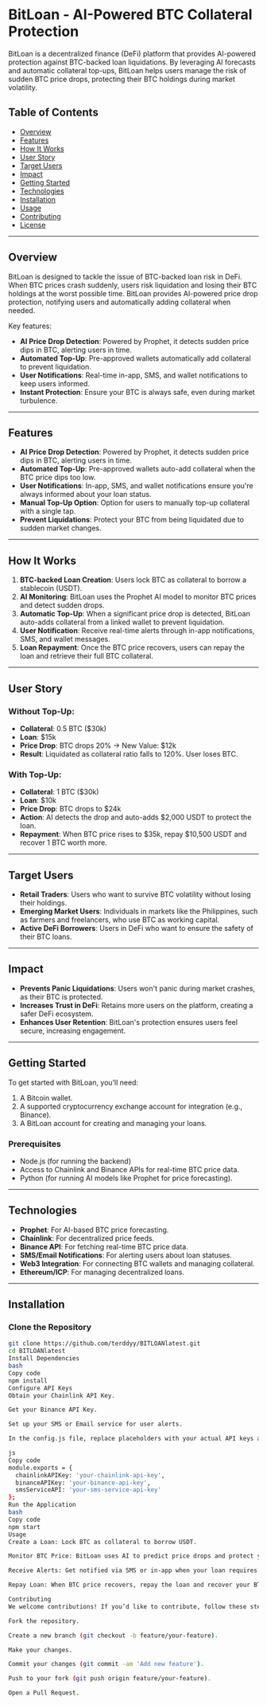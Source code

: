 # BitLoan - AI-Powered BTC Collateral Protection

BitLoan is a decentralized finance (DeFi) platform that provides AI-powered protection against BTC-backed loan liquidations. By leveraging AI forecasts and automatic collateral top-ups, BitLoan helps users manage the risk of sudden BTC price drops, protecting their BTC holdings during market volatility.

## Table of Contents

- [Overview](#overview)
- [Features](#features)
- [How It Works](#how-it-works)
- [User Story](#user-story)
- [Target Users](#target-users)
- [Impact](#impact)
- [Getting Started](#getting-started)
- [Technologies](#technologies)
- [Installation](#installation)
- [Usage](#usage)
- [Contributing](#contributing)
- [License](#license)

---

## Overview

BitLoan is designed to tackle the issue of BTC-backed loan risk in DeFi. When BTC prices crash suddenly, users risk liquidation and losing their BTC holdings at the worst possible time. BitLoan provides AI-powered price drop protection, notifying users and automatically adding collateral when needed.

Key features:
- **AI Price Drop Detection**: Powered by Prophet, it detects sudden price dips in BTC, alerting users in time.
- **Automated Top-Up**: Pre-approved wallets automatically add collateral to prevent liquidation.
- **User Notifications**: Real-time in-app, SMS, and wallet notifications to keep users informed.
- **Instant Protection**: Ensure your BTC is always safe, even during market turbulence.

---

## Features

- **AI Price Drop Detection**: Powered by Prophet, it detects sudden price dips in BTC, alerting users in time.
- **Automated Top-Up**: Pre-approved wallets auto-add collateral when the BTC price dips too low.
- **User Notifications**: In-app, SMS, and wallet notifications ensure you're always informed about your loan status.
- **Manual Top-Up Option**: Option for users to manually top-up collateral with a single tap.
- **Prevent Liquidations**: Protect your BTC from being liquidated due to sudden market changes.

---

## How It Works

1. **BTC-backed Loan Creation**: Users lock BTC as collateral to borrow a stablecoin (USDT).
2. **AI Monitoring**: BitLoan uses the Prophet AI model to monitor BTC prices and detect sudden drops.
3. **Automatic Top-Up**: When a significant price drop is detected, BitLoan auto-adds collateral from a linked wallet to prevent liquidation.
4. **User Notification**: Receive real-time alerts through in-app notifications, SMS, and wallet messages.
5. **Loan Repayment**: Once the BTC price recovers, users can repay the loan and retrieve their full BTC collateral.

---

## User Story

### Without Top-Up:
- **Collateral**: 0.5 BTC ($30k)  
- **Loan**: $15k  
- **Price Drop**: BTC drops 20% → New Value: $12k  
- **Result**: Liquidated as collateral ratio falls to 120%. User loses BTC.

### With Top-Up:
- **Collateral**: 1 BTC ($30k)  
- **Loan**: $10k  
- **Price Drop**: BTC drops to $24k  
- **Action**: AI detects the drop and auto-adds $2,000 USDT to protect the loan.  
- **Repayment**: When BTC price rises to $35k, repay $10,500 USDT and recover 1 BTC worth more.

---

## Target Users

- **Retail Traders**: Users who want to survive BTC volatility without losing their holdings.
- **Emerging Market Users**: Individuals in markets like the Philippines, such as farmers and freelancers, who use BTC as working capital.
- **Active DeFi Borrowers**: Users in DeFi who want to ensure the safety of their BTC loans.

---

## Impact

- **Prevents Panic Liquidations**: Users won't panic during market crashes, as their BTC is protected.
- **Increases Trust in DeFi**: Retains more users on the platform, creating a safer DeFi ecosystem.
- **Enhances User Retention**: BitLoan's protection ensures users feel secure, increasing engagement.

---

## Getting Started

To get started with BitLoan, you’ll need:

1. A Bitcoin wallet.
2. A supported cryptocurrency exchange account for integration (e.g., Binance).
3. A BitLoan account for creating and managing your loans.

### Prerequisites

- Node.js (for running the backend)
- Access to Chainlink and Binance APIs for real-time BTC price data.
- Python (for running AI models like Prophet for price forecasting).

---

## Technologies

- **Prophet**: For AI-based BTC price forecasting.
- **Chainlink**: For decentralized price feeds.
- **Binance API**: For fetching real-time BTC price data.
- **SMS/Email Notifications**: For alerting users about loan statuses.
- **Web3 Integration**: For connecting BTC wallets and managing collateral.
- **Ethereum/ICP**: For managing decentralized loans.

---

## Installation

### Clone the Repository

```bash
git clone https://github.com/terddyy/BITLOANlatest.git
cd BITLOANlatest
Install Dependencies
bash
Copy code
npm install
Configure API Keys
Obtain your Chainlink API Key.

Get your Binance API Key.

Set up your SMS or Email service for user alerts.

In the config.js file, replace placeholders with your actual API keys and configuration.

js
Copy code
module.exports = {
  chainlinkAPIKey: 'your-chainlink-api-key',
  binanceAPIKey: 'your-binance-api-key',
  smsServiceAPI: 'your-sms-service-api-key'
};
Run the Application
bash
Copy code
npm start
Usage
Create a Loan: Lock BTC as collateral to borrow USDT.

Monitor BTC Price: BitLoan uses AI to predict price drops and protect your loan.

Receive Alerts: Get notified via SMS or in-app when your loan requires top-up.

Repay Loan: When BTC price recovers, repay the loan and recover your BTC collateral.

Contributing
We welcome contributions! If you’d like to contribute, follow these steps:

Fork the repository.

Create a new branch (git checkout -b feature/your-feature).

Make your changes.

Commit your changes (git commit -am 'Add new feature').

Push to your fork (git push origin feature/your-feature).

Open a Pull Request.

